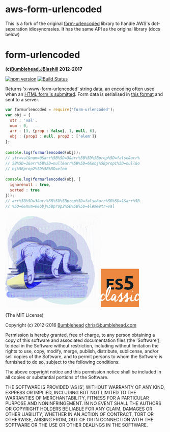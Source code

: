 aws-form-urlencoded
===============
This is a fork of the original [form-urlencoded](https://github.com/iambumblehead/form-urlencoded) library to handle AWS's dot-separation idiosyncrasies. It has the same API as the original library (docs below)

form-urlencoded
===============
**(c)[Bumblehead][0],[JBlashill][6] 2012-2017**

[![npm version](https://badge.fury.io/js/form-urlencoded.svg)](https://badge.fury.io/js/form-urlencoded) [![Build Status](https://travis-ci.org/iambumblehead/form-urlencoded.svg?branch=master)](https://travis-ci.org/iambumblehead/form-urlencoded)

Returns 'x-www-form-urlencoded' string data, an encoding often used when an [HTML form is submitted][1]. Form data is serialised in [this format][2] and sent to a server.


```javascript
var formurlencoded = require('form-urlencoded');
var obj = {
  str : 'val',
  num : 0,
  arr : [3, {prop : false}, 1, null, 6],
  obj : {prop1 : null, prop2 : ['elem']}
};

console.log(formurlencoded(obj));
// str=val&num=0&arr%5B%5D=3&arr%5B%5D%5Bprop%5D=false&arr%
// 5B%5D=1&arr%5B%5D=null&arr%5B%5D=6&obj%5Bprop1%5D=null&o
// bj%5Bprop2%5D%5B%5D=elem

console.log(formurlencoded(obj, {
  ignorenull : true,
  sorted : true
}));
// arr%5B%5D=3&arr%5B%5D%5Bprop%5D=false&arr%5B%5D=1&arr%5B
// %5D=6&num=0&obj%5Bprop2%5D%5B%5D=elem&str=val
```

[0]: http://www.bumblehead.com                            "bumblehead"
[1]: http://www.w3.org/TR/html4/interact/forms.html#h-17.13.4.1  "w3c"
[2]: http://www.w3.org/TR/html5/forms.html#url-encoded-form-data "w3c"
[3]: http://nodejs.org/api/querystring.html               "node.js qs"
[4]: www.ruby-doc.org/stdlib-1.9.3/libdoc/uri/rdoc/URI.html    "rails"
[5]: https://github.com/visionmedia/node-querystring           "tj qs"
[6]: https://github.com/jblashill/form-urlencoded          "jblashill"
[7]: https://raw.githubusercontent.com/iambumblehead/es5classic/master/es5classic_120x120.png


![scrounge](https://github.com/iambumblehead/scroungejs/raw/master/img/hand.png)[![es5 classic][7]][7] 

(The MIT License)

Copyright (c) 2012-2016 [Bumblehead][0] <chris@bumblehead.com>

Permission is hereby granted, free of charge, to any person obtaining a copy of this software and associated documentation files (the 'Software'), to deal in the Software without restriction, including without limitation the rights to use, copy, modify, merge, publish, distribute, sublicense, and/or sell copies of the Software, and to permit persons to whom the Software is furnished to do so, subject to the following conditions:

The above copyright notice and this permission notice shall be included in all copies or substantial portions of the Software.

THE SOFTWARE IS PROVIDED 'AS IS', WITHOUT WARRANTY OF ANY KIND, EXPRESS OR IMPLIED, INCLUDING BUT NOT LIMITED TO THE WARRANTIES OF MERCHANTABILITY, FITNESS FOR A PARTICULAR PURPOSE AND NONINFRINGEMENT. IN NO EVENT SHALL THE AUTHORS OR COPYRIGHT HOLDERS BE LIABLE FOR ANY CLAIM, DAMAGES OR OTHER LIABILITY, WHETHER IN AN ACTION OF CONTRACT, TORT OR OTHERWISE, ARISING FROM, OUT OF OR IN CONNECTION WITH THE SOFTWARE OR THE USE OR OTHER DEALINGS IN THE SOFTWARE.
   
